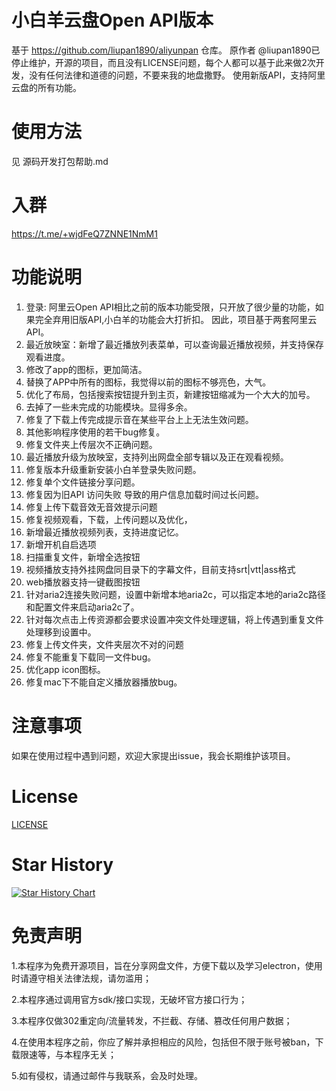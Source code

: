 # 小白羊云盘Open API版本

基于 https://github.com/liupan1890/aliyunpan 仓库。
原作者 @liupan1890已停止维护，开源的项目，而且没有LICENSE问题，每个人都可以基于此来做2次开发，没有任何法律和道德的问题，不要来我的地盘撒野。
使用新版API，支持阿里云盘的所有功能。

# 使用方法
见 源码开发打包帮助.md

# 入群
https://t.me/+wjdFeQ7ZNNE1NmM1

# 功能说明
1. 登录: 阿里云Open API相比之前的版本功能受限，只开放了很少量的功能，如果完全弃用旧版API,小白羊的功能会大打折扣。
因此，项目基于两套阿里云API。
2. 最近放映室：新增了最近播放列表菜单，可以查询最近播放视频，并支持保存观看进度。
3. 修改了app的图标，更加简洁。
4. 替换了APP中所有的图标，我觉得以前的图标不够亮色，大气。
5. 优化了布局，包括搜索按钮提升到主页，新建按钮缩减为一个大大的加号。
6. 去掉了一些未完成的功能模块。显得多余。
7. 修复了下载上传完成提示音在某些平台上上无法生效问题。
8. 其他影响程序使用的若干bug修复。
9. 修复文件夹上传层次不正确问题。
10. 最近播放升级为放映室，支持列出网盘全部专辑以及正在观看视频。
11. 修复版本升级重新安装小白羊登录失败问题。
12. 修复单个文件链接分享问题。
13. 修复因为旧API 访问失败 导致的用户信息加载时间过长问题。
14. 修复上传下载音效无音效提示问题
15. 修复视频观看，下载，上传问题以及优化，
16. 新增最近播放视频列表，支持进度记忆。
17. 新增开机自启选项
18. 扫描重复文件，新增全选按钮
19. 视频播放支持外挂网盘同目录下的字幕文件，目前支持srt|vtt|ass格式
20. web播放器支持一键截图按钮
21. 针对aria2连接失败问题，设置中新增本地aria2c，可以指定本地的aria2c路径和配置文件来启动aria2c了。
22. 针对每次点击上传资源都会要求设置冲突文件处理逻辑，将上传遇到重复文件处理移到设置中。
23. 修复上传文件夹，文件夹层次不对的问题
24. 修复不能重复下载同一文件bug。
25. 优化app icon图标。
26. 修复mac下不能自定义播放器播放bug。


# 注意事项
如果在使用过程中遇到问题，欢迎大家提出issue，我会长期维护该项目。

# License
[LICENSE](./LICENSE)


# Star History
[![Star History Chart](https://api.star-history.com/svg?repos=gaozhangmin/aliyunpan&type=Date)](https://star-history.com/#gaozhangmin/aliyunpan&Date)

# 免责声明

1.本程序为免费开源项目，旨在分享网盘文件，方便下载以及学习electron，使用时请遵守相关法律法规，请勿滥用；

2.本程序通过调用官方sdk/接口实现，无破坏官方接口行为；

3.本程序仅做302重定向/流量转发，不拦截、存储、篡改任何用户数据；

4.在使用本程序之前，你应了解并承担相应的风险，包括但不限于账号被ban，下载限速等，与本程序无关；

5.如有侵权，请通过邮件与我联系，会及时处理。
